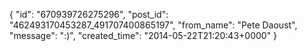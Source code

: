  {
   "id": "670939726275296",
   "post_id": "462493170453287_491707400865197",
   "from_name": "Pete Daoust",
   "message": ":)",
   "created_time": "2014-05-22T21:20:43+0000"
 }
